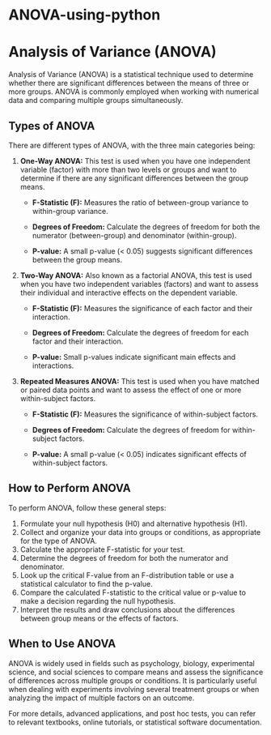 # ANOVA-using-python
# Analysis of Variance (ANOVA)

Analysis of Variance (ANOVA) is a statistical technique used to determine whether there are significant differences between the means of three or more groups. ANOVA is commonly employed when working with numerical data and comparing multiple groups simultaneously.

## Types of ANOVA

There are different types of ANOVA, with the three main categories being:

1. **One-Way ANOVA:** This test is used when you have one independent variable (factor) with more than two levels or groups and want to determine if there are any significant differences between the group means.

    - **F-Statistic (F):** Measures the ratio of between-group variance to within-group variance.
    
    - **Degrees of Freedom:** Calculate the degrees of freedom for both the numerator (between-group) and denominator (within-group).
    
    - **P-value:** A small p-value (< 0.05) suggests significant differences between the group means.

2. **Two-Way ANOVA:** Also known as a factorial ANOVA, this test is used when you have two independent variables (factors) and want to assess their individual and interactive effects on the dependent variable.

    - **F-Statistic (F):** Measures the significance of each factor and their interaction.
    
    - **Degrees of Freedom:** Calculate the degrees of freedom for each factor and their interaction.
    
    - **P-value:** Small p-values indicate significant main effects and interactions.

3. **Repeated Measures ANOVA:** This test is used when you have matched or paired data points and want to assess the effect of one or more within-subject factors.

    - **F-Statistic (F):** Measures the significance of within-subject factors.
    
    - **Degrees of Freedom:** Calculate the degrees of freedom for within-subject factors.
    
    - **P-value:** A small p-value (< 0.05) indicates significant effects of within-subject factors.

## How to Perform ANOVA

To perform ANOVA, follow these general steps:

1. Formulate your null hypothesis (H0) and alternative hypothesis (H1).
2. Collect and organize your data into groups or conditions, as appropriate for the type of ANOVA.
3. Calculate the appropriate F-statistic for your test.
4. Determine the degrees of freedom for both the numerator and denominator.
5. Look up the critical F-value from an F-distribution table or use a statistical calculator to find the p-value.
6. Compare the calculated F-statistic to the critical value or p-value to make a decision regarding the null hypothesis.
7. Interpret the results and draw conclusions about the differences between group means or the effects of factors.

## When to Use ANOVA

ANOVA is widely used in fields such as psychology, biology, experimental science, and social sciences to compare means and assess the significance of differences across multiple groups or conditions. It is particularly useful when dealing with experiments involving several treatment groups or when analyzing the impact of multiple factors on an outcome.

For more details, advanced applications, and post hoc tests, you can refer to relevant textbooks, online tutorials, or statistical software documentation.

